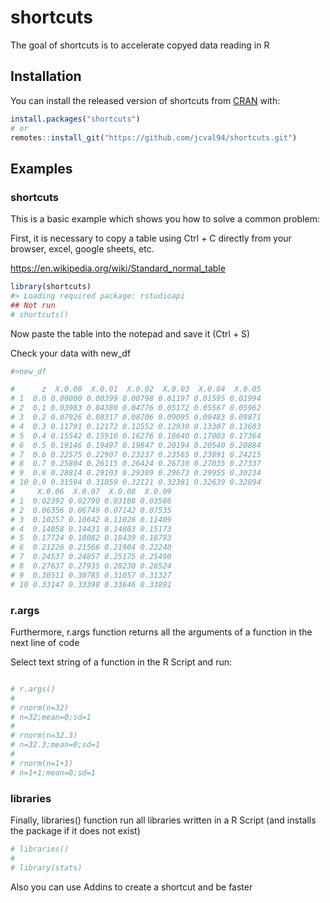 
<!-- README.md is generated from README.Rmd. Please edit that file -->

# shortcuts

<!-- badges: start -->

<!-- badges: end -->

The goal of shortcuts is to accelerate copyed data reading in R

## Installation

You can install the released version of shortcuts from
[CRAN](https://CRAN.R-project.org) with:

``` r
install.packages("shortcuts")
# or
remotes::install_git("https://github.com/jcval94/shortcuts.git")
```

## Examples

### shortcuts

This is a basic example which shows you how to solve a common problem:

First, it is necessary to copy a table using Ctrl + C directly from your
browser, excel, google sheets, etc.

<https://en.wikipedia.org/wiki/Standard_normal_table>

``` r
library(shortcuts)
#> Loading required package: rstudioapi
## Not run
# shortcuts()
```

Now paste the table into the notepad and save it (Ctrl + S)

Check your data with new\_df

``` r
#>new_df

#      z  X.0.00  X.0.01  X.0.02  X.0.03  X.0.04  X.0.05
# 1  0.0 0.00000 0.00399 0.00798 0.01197 0.01595 0.01994
# 2  0.1 0.03983 0.04380 0.04776 0.05172 0.05567 0.05962
# 3  0.2 0.07926 0.08317 0.08706 0.09095 0.09483 0.09871
# 4  0.3 0.11791 0.12172 0.12552 0.12930 0.13307 0.13683
# 5  0.4 0.15542 0.15910 0.16276 0.16640 0.17003 0.17364
# 6  0.5 0.19146 0.19497 0.19847 0.20194 0.20540 0.20884
# 7  0.6 0.22575 0.22907 0.23237 0.23565 0.23891 0.24215
# 8  0.7 0.25804 0.26115 0.26424 0.26730 0.27035 0.27337
# 9  0.8 0.28814 0.29103 0.29389 0.29673 0.29955 0.30234
# 10 0.9 0.31594 0.31859 0.32121 0.32381 0.32639 0.32894
#     X.0.06  X.0.07  X.0.08  X.0.09
# 1  0.02392 0.02790 0.03188 0.03586
# 2  0.06356 0.06749 0.07142 0.07535
# 3  0.10257 0.10642 0.11026 0.11409
# 4  0.14058 0.14431 0.14803 0.15173
# 5  0.17724 0.18082 0.18439 0.18793
# 6  0.21226 0.21566 0.21904 0.22240
# 7  0.24537 0.24857 0.25175 0.25490
# 8  0.27637 0.27935 0.28230 0.28524
# 9  0.30511 0.30785 0.31057 0.31327
# 10 0.33147 0.33398 0.33646 0.33891
```

### r.args

Furthermore, r.args function returns all the arguments of a function in
the next line of code

Select text string of a function in the R Script and run:

``` r

# r.args()
# 
# rnorm(n=32)
# n=32;mean=0;sd=1
# 
# rnorm(n=32.3)
# n=32.3;mean=0;sd=1
# 
# rnorm(n=1+1)
# n=1+1;mean=0;sd=1
```

### libraries

Finally, libraries() function run all libraries written in a R Script
(and installs the package if it does not exist)

``` r
# libraries()
# 
# library(stats)
```

Also you can use Addins to create a shortcut and be faster
